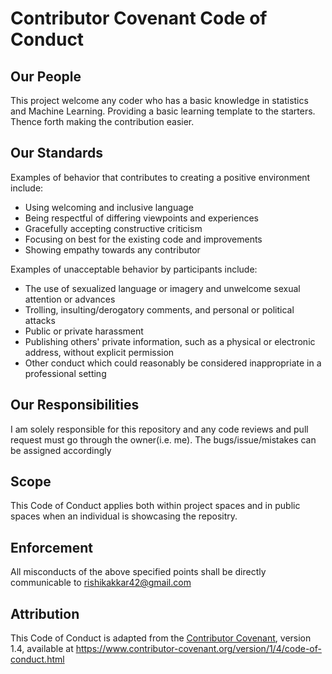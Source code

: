 # Contributor Covenant Code of Conduct

## Our People
This project welcome any coder who has a basic knowledge in statistics and Machine Learning.
Providing a basic learning template to the starters.
Thence forth making the contribution easier.


## Our Standards

Examples of behavior that contributes to creating a positive environment
include:

* Using welcoming and inclusive language
* Being respectful of differing viewpoints and experiences
* Gracefully accepting constructive criticism
* Focusing on best for the existing code and improvements
* Showing empathy towards any contributor

Examples of unacceptable behavior by participants include:

* The use of sexualized language or imagery and unwelcome sexual attention or
 advances
* Trolling, insulting/derogatory comments, and personal or political attacks
* Public or private harassment
* Publishing others' private information, such as a physical or electronic
 address, without explicit permission
* Other conduct which could reasonably be considered inappropriate in a
 professional setting

## Our Responsibilities

I am solely responsible for this repository and any code reviews and pull request must
go through the owner(i.e. me). The bugs/issue/mistakes can be assigned accordingly

## Scope

This Code of Conduct applies both within project spaces and in public spaces
when an individual is showcasing the repositry.

## Enforcement

All misconducts of the above specified points shall  be directly communicable 
to rishikakkar42@gmail.com

## Attribution

This Code of Conduct is adapted from the [Contributor Covenant][homepage], version 1.4,
available at https://www.contributor-covenant.org/version/1/4/code-of-conduct.html

[homepage]: https://www.contributor-covenant.org
